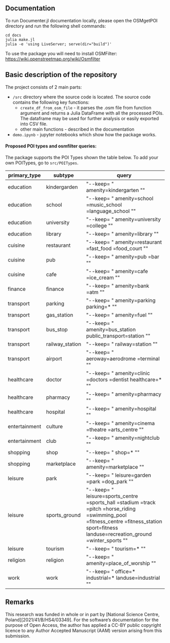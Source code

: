 ## Documentation
To run Documenter.jl documentation locally, please open the OSMgetPOI directory and run the following shell commands:
```
cd docs
julia make.jl
julia -e 'using LiveServer; serve(dir="build")'
```
To use the package you will need to install OSMFilter: https://wiki.openstreetmap.org/wiki/Osmfilter

## Basic description of the repository
The project consists of 2 main parts:
- `/src` directory where the source code is located. The source code contains the following key functions:
    - `create_df_from_osm_file` - it parses the .osm file from function argument and returns a Julia DataFrame with all the processed POIs. The dataframe may be used for further analysis or easily exported into CSV file.
    - other main functions - described in the documentation
 - `demo.ipynb` - jupyter notebooks which show how the package works.

#### Proposed POI types and osmfilter queries:

The package supports the POI Types shown the table below. To add your own POITypes, go to `src/POITypes`.

| primary_type 	| subtype 	| query 	|
|---	|---	|---	|
| education 	| kindergarden 	| "--keep= \" amenity=kindergarten \"" 	|
| education 	| school 	| "--keep= \" amenity=school =music_school =language_school \"" 	|
| education 	| university 	| "--keep= \" amenity=university =college \"" 	|
| education 	| library 	| "--keep= \" amenity=library \"" 	|
| cuisine 	| restaurant 	| "--keep= \" amenity=restaurant =fast_food =food_court \"" 	|
| cuisine 	| pub 	| "--keep= \" amenity=pub =bar \"" 	|
| cuisine 	| cafe 	| "--keep= \" amenity=cafe =ice_cream \"" 	|
| finance 	| finance 	| "--keep= \" amenity=bank =atm \"" 	|
| transport 	| parking 	| "--keep= \" amenity=parking parking=* \"" 	|
| transport 	| gas_station 	| "--keep= \" amenity=fuel \"" 	|
| transport 	| bus_stop 	| "--keep= \" amenity=bus_station public_transport=station \"" 	|
| transport 	| railway_station 	| "--keep= \" railway=station \"" 	|
| transport 	| airport 	| "--keep= \" aeroway=aerodrome =terminal \"" 	|
| healthcare 	| doctor 	| "--keep= \" amenity=clinic =doctors =dentist healthcare=* \"" 	|
| healthcare 	| pharmacy 	| "--keep= \" amenity=pharmacy \"" 	|
| healthcare 	| hospital 	| "--keep= \" amenity=hospital \"" 	|
| entertainment 	| culture 	| "--keep= \" amenity=cinema =theatre =arts_centre \"" 	|
| entertainment 	| club 	| "--keep= \" amenity=nightclub \"" 	|
| shopping 	| shop 	| "--keep= \" shop=* \"" 	|
| shopping 	| marketplace 	| "--keep= \" amenity=marketplace \"" 	|
| leisure 	| park 	| "--keep= \" leisure=garden =park =dog_park \"" 	|
| leisure 	| sports_ground 	| "--keep= \" leisure=sports_centre =sports_hall =stadium =track =pitch =horse_riding =swimming_pool =fitness_centre =fitness_station sport=fitness landuse=recreation_ground =winter_sports \"" 	|
| leisure 	| tourism 	| "--keep= \" tourism=* \"" 	|
| religion 	| religion 	| "--keep= \" amenity=place_of_worship \"" 	|
| work 	| work 	| "--keep= \" office=* industrial=* landuse=industrial \"" 	|

## Remarks
This research was funded in whole or in part by [National Science Centre,  Poland][2021/41/B/HS4/03349]. For the software’s  documentation for the purpose of Open Access, the author has applied a CC-BY public copyright licence to any Author Accepted Manuscript (AAM) version arising from this submission.
